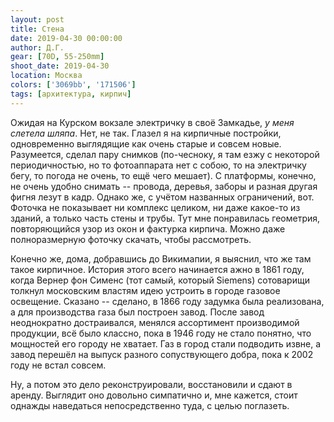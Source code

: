 ```yaml
---
layout: post
title: Стена
date: 2019-04-30 00:00:00
author: Д.Г.
gear: [70D, 55-250mm]
shoot_date: 2019-04-30
location: Москва
colors: ['3069bb', '171506']
tags: [архитектура, кирпич]
---
```

Ожидая на Курском вокзале электричку в своё Замкадье, _у меня слетела шляпа_. Нет, не так. Глазел я на кирпичные постройки, одновременно выглядящие как очень старые и совсем новые. Разумеется, сделал пару снимков (по-чесноку, я там езжу с некоторой периодичностью, но то фотоаппарата нет с собою, то на электричку бегу, то погода не очень, то ещё чего мешает). С платформы, конечно, не очень удобно снимать -- провода, деревья, заборы и разная другая фигня лезут в кадр. Однако же, с учётом названных ограничений, вот. Фоточка не показывает ни комплекс целиком, ни даже какое-то из зданий, а только часть стены и трубы. Тут мне понравилась геометрия, повторяющийся узор из окон и фактурка кирпича. Можно даже полноразмерную фоточку скачать, чтобы рассмотреть.

Конечно же, дома, добравшись до Викимапии, я выяснил, что же там такое кирпичное. История этого всего начинается ажно в 1861 году, когда Вернер фон Сименс (тот самый, который Siemens) сотоварищи толкнул московским властям идею устроить в городе газовое освещение. Сказано -- сделано, в 1866 году задумка была реализована, а для производства газа был построен завод. После завод неоднократно достраивался, менялся ассортимент производимой продукции, всё было классно, пока в 1946 году не стало понятно, что мощностей его городу не хватает. Газ в город стали подводить извне, а завод перешёл на выпуск разного сопуствующего добра, пока к 2002 году не встал совсем.

Ну, а потом это дело реконструировали, восстановили и сдают в аренду. Выглядит оно довольно симпатично и, мне кажется, стоит однажды наведаться непосредственно туда, с целью поглазеть.
